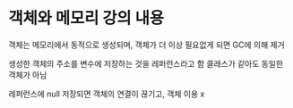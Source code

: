 # 객체와 메모리 강의 내용

객체는 메모리에서 동적으로 생성되며, 객체가 더 이상 필요없게 되면 GC에 의해 제거

생성한 객체의 주소를 변수에 저장하는 것을 레퍼런스라고 함 
클래스가 같아도 동일한 객체가 아님 

레퍼런스에 null 저장되면 객체의 연결이 끊기고, 객체 이용 x

